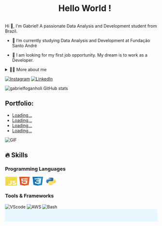 <!--título-->
<div id="user-content-toc">
  <ul align="center">
    <summary><h1 style="display: inline-block">Hello World !</h1></summary>
</div>

<!-- Presentation -->
<p>
  Hi 👋, I'm Gabriel! A passionate Data Analysis and Development student from Brazil.

 - 🌱 I’m currently studying Data Analysis and Development at Fundação Santo André 

  - 🔭 I am looking for my first job opportunity. My dream is to work as a Developer.
</p>

<!-- Dropdown -->
<details>
  <summary>👨‍💻 More about me</summary>

  - 💬 I am 19 years old, currently living in Brazil. I'm studying English and I'm very focused on college classes. My main skills are: creativity, communication, marketing, analytical skills, community management and social media.

  - ⚡ I like watching movies, listening to music, and I really like playing games! I believe that our personal interests contribute to a more accurate perception of things and to solving problems. \o/
</details>

<!-- Links -->
[![Instagram](https://img.shields.io/badge/Instagram-E4405F?style=for-the-badge&logo=instagram&logoColor=white)](https://www.instagram.com/gabrielfoganholi/)
[![LinkedIn](https://img.shields.io/badge/LinkedIn-0077B5?style=for-the-badge&logo=linkedin&logoColor=white)](https://www.linkedin.com/in/gabriel-foganholi-193b42213/)


<!-- GithubStats -->
![gabrielfoganholi GitHub stats](https://github-readme-stats.vercel.app/api?username=gabrielfoganholi&show_icons=true&theme=gotham)

<!-- Portfolio -->
## Portfolio:
- [Loading...]()
- [Loading...]()
- [Loading...]()
- [Loading...]()

<!-- GIF -->
<!-- GIF -->
<p align="left">
  <img src="https://media.giphy.com/media/QxSveBdhdtLgagcKdR/giphy.gif" alt="GIF">
</p>





## 🔥 Skills
<!-- Skills: Programming Languages -->
  <div style="flex-basis: 48%;">
    <h3>Programming Languages</h3>
    <img align="center" alt="Js" height="30" width="40" src="https://raw.githubusercontent.com/devicons/devicon/master/icons/javascript/javascript-plain.svg">
    <img align="center" alt="HTML" height="30" width="40" src="https://raw.githubusercontent.com/devicons/devicon/master/icons/html5/html5-original.svg">
    <img align="center" alt="CSS" height="30" width="40" src="https://raw.githubusercontent.com/devicons/devicon/master/icons/css3/css3-original.svg">
    <img align="center" alt="Python" height="30" width="40" src="https://raw.githubusercontent.com/devicons/devicon/master/icons/python/python-original.svg">

  </div>
  
 <!-- Skills: Tools & Frameworks -->
<div style="flex-basis: 48%;">
  <h3>Tools & Frameworks</h3>
  <img align="center" alt="VScode" height="30" width="40" src="https://cdn.jsdelivr.net/gh/devicons/devicon/icons/vscode/vscode-original.svg">
  <img align="center" alt="AWS" height="30" width="40" src="https://simpleicons.org/icons/amazonaws.svg">
  <img align="center" alt="Bash" height="30" width="40" src="https://cdn.jsdelivr.net/gh/devicons/devicon/icons/bash/bash-original.svg">
</div>


  <div style="background-color: #E6F7FF; padding: 20px;">

  <!-- Skills: Libraries -->
  
